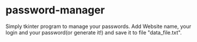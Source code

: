 ﻿# password-manager
Simply tkinter program to manage your passwords.
Add Website name, your login and your password(or generate it!) and save it to file "data_file.txt".
